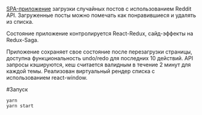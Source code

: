 [SPA-приложение](https://random-reddit-post.herokuapp.com/) загрузки случайных постов с использованием Reddit API. Загруженные посты можно помечать как понравившиеся и удалять из списка.

Состояние приложение контролируется React-Redux, сайд-эффекты на Redux-Saga.

Приложение сохраняет свое состояние после перезагрузки страницы, доступна функциональность undo/redo для последних 10 действий.
API запросы кэшируются, кеш считается валидным в течение 2 минут для каждой темы.
Реализован виртуальный рендер списка с использованием react-window.

#Запуск
```
yarn
yarn start
```
